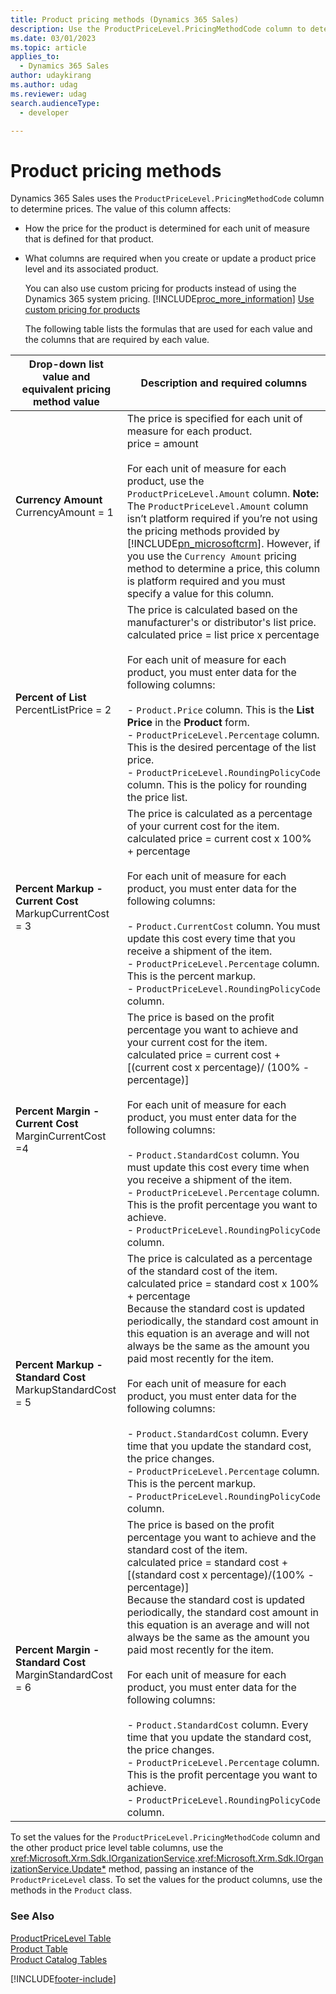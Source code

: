 ```yaml
---
title: Product pricing methods (Dynamics 365 Sales)
description: Use the ProductPriceLevel.PricingMethodCode column to determine product prices.
ms.date: 03/01/2023
ms.topic: article
applies_to: 
  - Dynamics 365 Sales
author: udaykirang
ms.author: udag
ms.reviewer: udag
search.audienceType: 
  - developer

---
```

# Product pricing methods

Dynamics 365 Sales uses the `ProductPriceLevel.PricingMethodCode` column to determine prices. The value of this column affects:  
  
- How the price for the product is determined for each unit of measure that is defined for that product.  
  
- What columns are required when you create or update a product price level and its associated product.  
  
  You can also use custom pricing for products instead of using the Dynamics 365 system pricing. [!INCLUDE[proc_more_information](../../includes/proc-more-information.md)] [Use custom pricing for products](use-custom-pricing-products.md)  
  
  The following table lists the formulas that are used for each value and the columns that are required by each value.  
  
| Drop-down list value and equivalent pricing method value | Description and required columns |
|----------------------------------------------------------|-------------------------------------|
| **Currency Amount** <br />CurrencyAmount = 1 |  The price is specified for each unit of measure for each product. <br />price = amount<br /><br /> For each unit of measure for each product, use the `ProductPriceLevel.Amount` column. **Note:**  The `ProductPriceLevel.Amount` column isn’t platform required if you’re not using the pricing methods provided by [!INCLUDE[pn_microsoftcrm](../../includes/pn-microsoftcrm.md)]. However, if you use the `Currency Amount` pricing method to determine a price, this column is platform required and you must specify a value for this column. |
| **Percent of List** <br />PercentListPrice = 2 | The price is calculated based on the manufacturer's or distributor's list price. <br />calculated price = list price x percentage<br /><br /> For each unit of measure for each product, you must enter data for the following columns:<br /><br /> -   `Product.Price` column. This is the **List Price** in the **Product** form.<br />-   `ProductPriceLevel.Percentage` column. This is the desired percentage of the list price.<br />-   `ProductPriceLevel.RoundingPolicyCode` column. This is the policy for rounding the price list. |
|  **Percent Markup - Current Cost** <br />MarkupCurrentCost = 3  | The price is calculated as a percentage of your current cost for the item. <br />calculated price = current cost x 100% + percentage<br /><br /> For each unit of measure for each product, you must enter data for the following columns:<br /><br /> -   `Product.CurrentCost` column. You must update this cost every time that you receive a shipment of the item.<br />-   `ProductPriceLevel.Percentage` column. This is the percent markup.<br />-   `ProductPriceLevel.RoundingPolicyCode` column. |
|  **Percent Margin - Current Cost** <br />MarginCurrentCost =4 | The price is based on the profit percentage you want to achieve and your current cost for the item. <br />calculated price = current cost + [(current cost x percentage)/ (100% - percentage)]<br /><br /> For each unit of measure for each product, you must enter data for the following columns:<br /><br /> -   `Product.StandardCost` column. You must update this cost every time when you receive a shipment of the item.<br />-   `ProductPriceLevel.Percentage` column. This is the profit percentage you want to achieve.<br />-   `ProductPriceLevel.RoundingPolicyCode` column. |
| **Percent Markup - Standard Cost** <br />MarkupStandardCost = 5 | The price is calculated as a percentage of the standard cost of the item. <br />calculated price = standard cost x 100% + percentage <br />Because the standard cost is updated periodically, the standard cost amount in this equation is an average and will not always be the same as the amount you paid most recently for the item.<br /><br /> For each unit of measure for each product, you must enter data for the following columns:<br /><br /> -   `Product.StandardCost` column. Every time that you update the standard cost, the price changes.<br />-   `ProductPriceLevel.Percentage` column. This is the percent markup.<br />-   `ProductPriceLevel.RoundingPolicyCode` column.  |
| **Percent Margin - Standard Cost** <br />MarginStandardCost = 6 | The price is based on the profit percentage you want to achieve and the standard cost of the item. <br />calculated price = standard cost + [(standard cost x percentage)/(100% - percentage)]<br />Because the standard cost is updated periodically, the standard cost amount in this equation is an average and will not always be the same as the amount you paid most recently for the item.<br /><br /> For each unit of measure for each product, you must enter data for the following columns:<br /><br /> -   `Product.StandardCost` column. Every time that you update the standard cost, the price changes.<br />-   `ProductPriceLevel.Percentage` column. This is the profit percentage you want to achieve.<br />-   `ProductPriceLevel.RoundingPolicyCode` column. |
  
 To set the values for the `ProductPriceLevel.PricingMethodCode` column and the other product price level table columns, use the <xref:Microsoft.Xrm.Sdk.IOrganizationService>.<xref:Microsoft.Xrm.Sdk.IOrganizationService.Update*> method, passing an instance of the `ProductPriceLevel` class. To set the values for the product columns, use the methods in the `Product` class.  
  
### See Also  
 [ProductPriceLevel Table](entities/productpricelevel.md)   
 [Product Table](entities/product.md)   
 [Product Catalog Tables](product-catalog-entities.md)


[!INCLUDE[footer-include](../../includes/footer-banner.md)]
